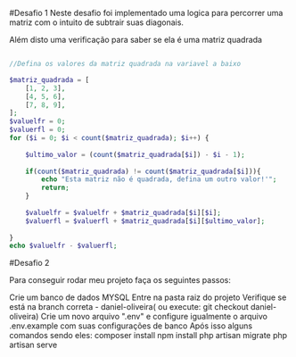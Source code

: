 #Desafio 1
Neste desafio foi implementado uma logica para percorrer uma matriz com o intuito de subtrair suas diagonais.

Além disto uma verificação para saber se ela é uma matriz quadrada

```php

//Defina os valores da matriz quadrada na variavel a baixo

$matriz_quadrada = [
    [1, 2, 3],
    [4, 5, 6],
    [7, 8, 9],
];
$valuelfr = 0;
$valuerfl = 0;
for ($i = 0; $i < count($matriz_quadrada); $i++) {
    
    $ultimo_valor = (count($matriz_quadrada[$i]) - $i - 1);
    
    if(count($matriz_quadrada) != count($matriz_quadrada[$i])){
        echo "Esta matriz não é quadrada, defina um outro valor!'";
        return;
    }
    
    $valuelfr = $valuelfr + $matriz_quadrada[$i][$i];
    $valuerfl = $valuerfl + $matriz_quadrada[$i][$ultimo_valor];
    
}  
echo $valuelfr - $valuerfl;

```

#Desafio 2

Para conseguir rodar meu projeto faça os seguintes passos:

Crie um banco de dados MYSQL
Entre na pasta raiz do projeto
Verifique se está na branch correta - daniel-oliveira( ou execute: git checkout daniel-oliveira)
Crie um novo arquivo ".env" e configure igualmente o arquivo .env.example com suas configurações de banco
Após isso alguns comandos sendo eles:
composer install
npm install
php artisan migrate
php artisan serve

